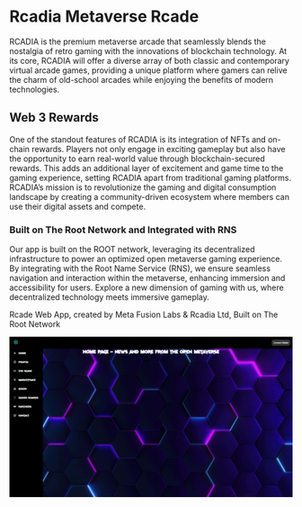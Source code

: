 # Rcadia Metaverse Rcade

RCADIA is the premium metaverse arcade that seamlessly blends the nostalgia of retro gaming with the innovations of blockchain technology. 
At its core, RCADIA will offer a diverse array of both classic and contemporary virtual arcade games, providing a unique platform where gamers can relive the charm of old-school arcades while enjoying the benefits of modern technologies.

## Web 3 Rewards
One of the standout features of RCADIA is its integration of NFTs and on-chain rewards. 
Players not only engage in exciting gameplay but also have the opportunity to earn real-world value through blockchain-secured rewards. 
This adds an additional layer of excitement and game time to the gaming experience, setting RCADIA apart from traditional gaming platforms. RCADIA’s mission is to revolutionize the gaming and digital consumption landscape by creating a community-driven ecosystem where members can use their digital assets and compete.

### Built on The Root Network and Integrated with RNS

Our app is built on the ROOT network, leveraging its decentralized infrastructure to power an optimized open metaverse gaming experience. 
By integrating with the Root Name Service (RNS), we ensure seamless navigation and interaction within the metaverse, enhancing immersion and accessibility for users. 
Explore a new dimension of gaming with us, where decentralized technology meets immersive gameplay.

Rcade Web App, created by Meta Fusion Labs & Rcadia Ltd, Built on The Root Network


![alt text](<public/Screenshot (531).png>)
